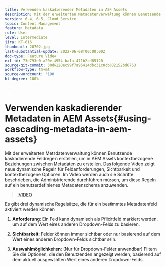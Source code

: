 ```yaml
---
title: Verwenden kaskadierender Metadaten in AEM Assets
description: Mit der erweiterten Metadatenverwaltung können Benutzende kaskadierende Feldregeln erstellen, um in AEM Assets kontextbezogene Beziehungen zwischen Metadaten zu erstellen. Das folgende Video zeigt neue dynamische Regeln für Feldanforderungen, Sichtbarkeit und kontextbezogene Optionen. Im Video werden auch die Schritte beschrieben, die Administrierende durchführen müssen, um diese Regeln auf ein benutzerdefiniertes Metadatenschema anzuwenden.
version: 6.4, 6.5, Cloud Service
topic: Content Management
feature: Metadata
role: User
level: Intermediate
jira: KT-616
thumbnail: 20702.jpg
last-substantial-update: 2022-06-08T00:00:00Z
doc-type: Feature Video
exl-id: 73e793e0-a20e-4954-ba1a-471b2cd85120
source-git-commit: 30d6120ec99f7a95414dbc31c0cb002152bd6763
workflow-type: tm+mt
source-wordcount: '190'
ht-degree: 100%

---
```


# Verwenden kaskadierender Metadaten in AEM Assets{#using-cascading-metadata-in-aem-assets}

Mit der erweiterten Metadatenverwaltung können Benutzende kaskadierende Feldregeln erstellen, um in AEM Assets kontextbezogene Beziehungen zwischen Metadaten zu erstellen. Das folgende Video zeigt neue dynamische Regeln für Feldanforderungen, Sichtbarkeit und kontextbezogene Optionen. Im Video werden auch die Schritte beschrieben, die Administrierende durchführen müssen, um diese Regeln auf ein benutzerdefiniertes Metadatenschema anzuwenden.

>[!VIDEO](https://video.tv.adobe.com/v/20702?quality=12&learn=on)

Es gibt drei dynamische Regelsätze, die für ein bestimmtes Metadatenfeld aktiviert werden können:

1. **Anforderung**: Ein Feld kann dynamisch als Pflichtfeld markiert werden, um auf dem Wert eines anderen Dropdown-Felds zu basieren.

2. **Sichtbarkeit**: Felder können immer sichtbar oder nur basierend auf dem Wert eines anderen Dropdown-Felds sichtbar sein.

3. **Auswahlmöglichkeiten**: (Nur für Dropdown-Felder anwendbar) Filtern Sie die Optionen, die den Benutzenden angezeigt werden, basierend auf dem aktuell ausgewählten Wert eines anderen Dropdown-Felds.
